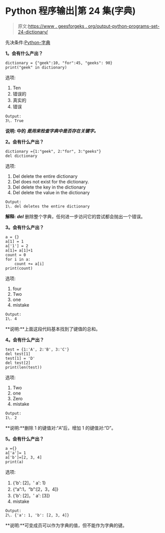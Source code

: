 # Python 程序输出|第 24 集(字典)

> 原文:[https://www . geesforgeks . org/output-python-programs-set-24-dictionary/](https://www.geeksforgeeks.org/output-python-programs-set-24-dictionary/)

先决条件:[Python-字典](https://www.geeksforgeeks.org/python-set-4-dictionary-keywords-python/)

**1。会有什么产出？**

```
dictionary = {"geek":10, "for":45, "geeks": 90}
print("geek" in dictionary)
```

选项:

1.  Ten
2.  错误的
3.  真实的
4.  错误

```
Output:
3\. True
```

**说明: 中的** ***是用来检查字典中是否存在关键字。***

**2。会有什么产出？**

```
dictionary ={1:"geek", 2:"for", 3:"geeks"}
del dictionary
```

选项:

1.  Del delete the entire dictionary
2.  Del does not exist for the dictionary.
3.  Del delete the key in the dictionary
4.  Del delete the value in the dictionary

```
Output:
1\. del deletes the entire dictionary
```

**解释:** ***del*** 删除整个字典，任何进一步访问它的尝试都会抛出一个错误。

**3。会有什么产出？**

```
a = {}
a[1] = 1
a['1'] = 2
a[1]= a[1]+1
count = 0
for i in a:
    count += a[i]
print(count)
```

选项:

1.  four
2.  Two
3.  one
4.  mistake

```
Output:
1\. 4
```

**说明:**上面这段代码基本找到了键值的总和。

**4。会有什么产出？**

```
test = {1:'A', 2:'B', 3:'C'}
del test[1]
test[1] = 'D'
del test[2]
print(len(test))
```

选项:

1.  Two
2.  one
3.  Zero
4.  mistake

```
Output:
1\. 2
```

**说明:**删除 1 的键值对:“A”后，增加 1 的键值对:“D”。

**5。会有什么产出？**

```
a ={}
a['a']= 1
a['b']=[2, 3, 4]
print(a)
```

选项:

1.  {'b': [2]，' a': 1}
2.  {“a”:1，“b”:[2，3，4]}
3.  {'b': [2]，' a': [3]}
4.  mistake

```
Output:
2\. {'a': 1, 'b': [2, 3, 4]}
```

**说明:**可变成员可以作为字典的值，但不能作为字典的键。
